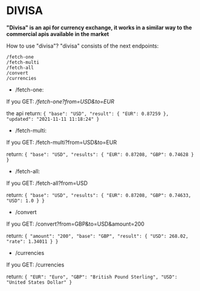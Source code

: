 # DIVISA

**"Divisa" is an api for currency exchange, it works in a similar way to the commercial apis available in the market**

How to use "divisa"?
"divisa" consists of the next endpoints:

``` [python]
/fetch-one
/fetch-multi
/fetch-all
/convert
/currencies
```



* /fetch-one:

If you GET: */fetch-one?from=USD&to=EUR*

the api return: 
`{
  "base": "USD",
  "result": {
    "EUR": 0.87259
  },
  "updated": "2021-11-11 11:18:24"
}`



* /fetch-multi:

If you GET: /fetch-multi?from=USD&to=EUR

return:
`{
  "base": "USD",
  "results": {
    "EUR": 0.87208,
    "GBP": 0.74628
  }
}`

* /fetch-all:

If you GET: /fetch-all?from=USD

return:
`{
  "base": "USD",
  "results": {
    "EUR": 0.87208,
    "GBP": 0.74633,
    "USD": 1.0
  }
}`

* /convert

If you GET: /convert?from=GBP&to=USD&amount=200

return: 
`{
  "amount": "200",
  "base": "GBP",
  "result": {
    "USD": 268.02,
    "rate": 1.34011
  }
}`

* /currencies

If you GET: /currencies

return: 
`{
  "EUR": "Euro",
  "GBP": "British Pound Sterling",
  "USD": "United States Dollar"
}`


